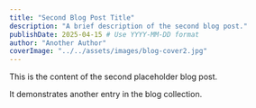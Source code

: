 ```yaml
---
title: "Second Blog Post Title"
description: "A brief description of the second blog post."
publishDate: 2025-04-15 # Use YYYY-MM-DD format
author: "Another Author"
coverImage: "../../assets/images/blog-cover2.jpg"
---
```


This is the content of the second placeholder blog post.

It demonstrates another entry in the blog collection.